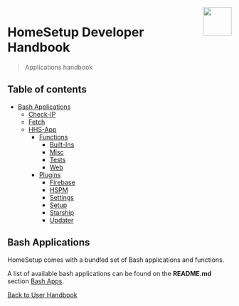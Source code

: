 <img src="https://iili.io/HvtxC1S.png" width="64" height="64" align="right" />

# HomeSetup Developer Handbook
>
> Applications handbook

## Table of contents

<!-- toc -->

- [Bash Applications](#bash-applications)
  - [Check-IP](applications/bash/check-ip.md#check-ip)
  - [Fetch](applications/bash/fetch.md#fetch)
  - [HHS-App](applications/bash/hhs-app.md#homesetup-application)
    - [Functions](applications/bash/hhs-app.md#functions)
      - [Built-Ins](applications/bash/hhs-app/functions/built-ins)
      - [Misc](applications/bash/hhs-app/functions/misc)
      - [Tests](applications/bash/hhs-app/functions/tests)
      - [Web](applications/bash/hhs-app/functions/web)
    - [Plugins](applications/bash/hhs-app.md#plug-ins)
      - [Firebase](applications/bash/hhs-app/plugins/firebase)
      - [HSPM](applications/bash/hhs-app/plugins/hspm)
      - [Settings](applications/bash/hhs-app/plugins/settings)
      - [Setup](applications/bash/hhs-app/plugins/setup)
      - [Starship](applications/bash/hhs-app/plugins/starship)
      - [Updater](applications/bash/hhs-app/plugins/updater)

<!-- tocstop -->

## Bash Applications

HomeSetup comes with a bundled set of Bash applications and functions.

A list of available bash applications can be found on the **README.md**
section [Bash Apps](../../USAGE.md#applications).

[Back to User Handbook](../handbook.md)
